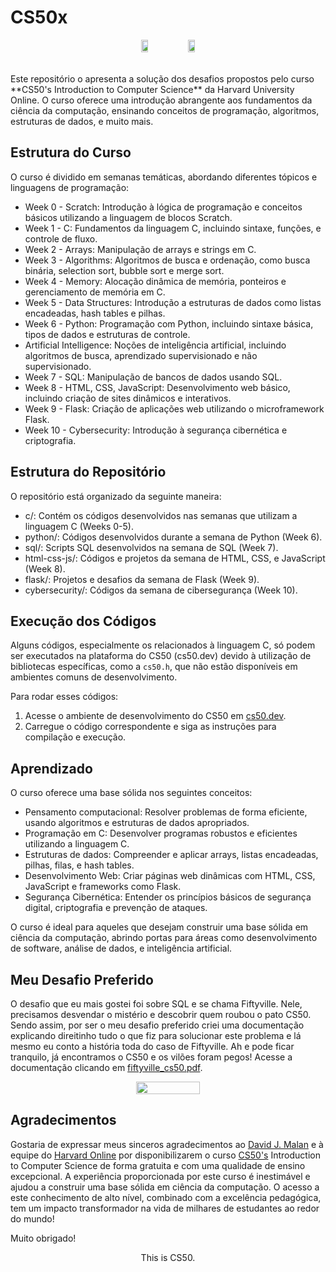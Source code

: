 # CS50x

<div align="center" style="display: flex; justify-content: center;">
    <img src="https://github.com/user-attachments/assets/ae5f1f53-ce72-400b-905c-c6e50576fb2d" style="width: 15%;">  
    <img src="https://cs50.gallerycdn.vsassets.io/extensions/cs50/ddb50/1.1.2/1691002683906/Microsoft.VisualStudio.Services.Icons.Default" style="width: 15%;">
</div>
<br>
<br>
Este repositório o apresenta a solução dos desafios propostos pelo curso **CS50's Introduction to Computer Science** da Harvard University Online. O curso oferece uma introdução abrangente aos fundamentos da ciência da computação, ensinando conceitos de programação, algoritmos, estruturas de dados, e muito mais.

## Estrutura do Curso

O curso é dividido em semanas temáticas, abordando diferentes tópicos e linguagens de programação:

- Week 0 - Scratch: Introdução à lógica de programação e conceitos básicos utilizando a linguagem de blocos Scratch.
- Week 1 - C: Fundamentos da linguagem C, incluindo sintaxe, funções, e controle de fluxo.
- Week 2 - Arrays: Manipulação de arrays e strings em C.
- Week 3 - Algorithms: Algoritmos de busca e ordenação, como busca binária, selection sort, bubble sort e merge sort.
- Week 4 - Memory: Alocação dinâmica de memória, ponteiros e gerenciamento de memória em C.
- Week 5 - Data Structures: Introdução a estruturas de dados como listas encadeadas, hash tables e pilhas.
- Week 6 - Python: Programação com Python, incluindo sintaxe básica, tipos de dados e estruturas de controle.
- Artificial Intelligence: Noções de inteligência artificial, incluindo algoritmos de busca, aprendizado supervisionado e não supervisionado.
- Week 7 - SQL: Manipulação de bancos de dados usando SQL.
- Week 8 - HTML, CSS, JavaScript: Desenvolvimento web básico, incluindo criação de sites dinâmicos e interativos.
- Week 9 - Flask: Criação de aplicações web utilizando o microframework Flask.
- Week 10 - Cybersecurity: Introdução à segurança cibernética e criptografia.

## Estrutura do Repositório

O repositório está organizado da seguinte maneira:

- c/: Contém os códigos desenvolvidos nas semanas que utilizam a linguagem C (Weeks 0-5).
- python/: Códigos desenvolvidos durante a semana de Python (Week 6).
- sql/: Scripts SQL desenvolvidos na semana de SQL (Week 7).
- html-css-js/: Códigos e projetos da semana de HTML, CSS, e JavaScript (Week 8).
- flask/: Projetos e desafios da semana de Flask (Week 9).
- cybersecurity/: Códigos da semana de cibersegurança (Week 10).

## Execução dos Códigos

Alguns códigos, especialmente os relacionados à linguagem C, só podem ser executados na plataforma do CS50 (cs50.dev) devido à utilização de bibliotecas específicas, como a `cs50.h`, que não estão disponíveis em ambientes comuns de desenvolvimento.

Para rodar esses códigos:

  1. Acesse o ambiente de desenvolvimento do CS50 em [cs50.dev](https://cs50.dev/).
  2. Carregue o código correspondente e siga as instruções para compilação e execução.

## Aprendizado

O curso oferece uma base sólida nos seguintes conceitos:

- Pensamento computacional: Resolver problemas de forma eficiente, usando algoritmos e estruturas de dados apropriados.
- Programação em C: Desenvolver programas robustos e eficientes utilizando a linguagem C.
- Estruturas de dados: Compreender e aplicar arrays, listas encadeadas, pilhas, filas, e hash tables.
- Desenvolvimento Web: Criar páginas web dinâmicas com HTML, CSS, JavaScript e frameworks como Flask.
- Segurança Cibernética: Entender os princípios básicos de segurança digital, criptografia e prevenção de ataques.

O curso é ideal para aqueles que desejam construir uma base sólida em ciência da computação, abrindo portas para áreas como desenvolvimento de software, análise de dados, e inteligência artificial.

## Meu Desafio Preferido

O desafio que eu mais gostei foi sobre SQL e se chama Fiftyville. Nele, precisamos desvendar o mistério e descobrir quem roubou o pato CS50.
Sendo assim, por ser o meu desafio preferido criei uma documentação explicando direitinho tudo o que fiz para solucionar este problema e lá mesmo eu conto a história toda do caso de Fiftyville. Ah e pode ficar tranquilo, já encontramos o CS50 e os vilões foram pegos!
Acesse a documentação clicando em [fiftyville_cs50.pdf](sql/challenge_sql_fiftyville_cs50x.pdf).

<div align="center" style="display: flex; justify-content: center;">
    <img src="https://github.com/user-attachments/assets/ed03eb95-d3cb-4706-9c65-4e3a6c2e497b" style="width: 45%;">  
</div>

## Agradecimentos

Gostaria de expressar meus sinceros agradecimentos ao [David J. Malan](https://www.instagram.com/davidjmalan/) e à equipe do [Harvard Online](https://www.harvardonline.harvard.edu/) por disponibilizarem o curso [CS50's](https://www.instagram.com/cs50/) Introduction to Computer Science de forma gratuita e com uma qualidade de ensino excepcional. A experiência proporcionada por este curso é inestimável e ajudou a construir uma base sólida em ciência da computação. O acesso a este conhecimento de alto nível, combinado com a excelência pedagógica, tem um impacto transformador na vida de milhares de estudantes ao redor do mundo!

Muito obrigado!

<div align="center" style="display: flex; justify-content: center;"> 
  This is CS50.
</div>
